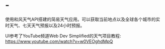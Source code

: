 # -
使用和风天气API搭建的简易天气应用。可以获取当前地点以及全球各个城市的实时天气、七天天气预报以及24小时预报。

UI参考了YouTube频道Web Dev Simplified的天气项目教程: https://www.youtube.com/watch?v=w0VEOghdMpQ
